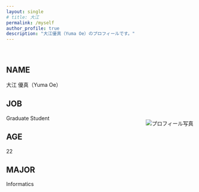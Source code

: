 ```yaml
---
layout: single
# title: 大江 
permalink: /myself
author_profile: true
description: "大江優真（Yuma Oe）のプロフィールです。"
---
```


<!-- # 大江 優真（Yuma Oe）

![profile](./assets/img/profile_main.jpg)

## JOB
College Student

## AGE
22

## MAJOR
Informatics -->

<div class="profile-container">
  <div class="profile-text">
    <h2>NAME</h2>
    <p>大江 優真（Yuma Oe）</p>
    <h2>JOB</h2>
    <p>Graduate Student</p>
    <h2>AGE</h2>
    <p>22</p>
    <h2>MAJOR</h2>
    <p>Informatics</p>
    <!-- 他の情報もここに追加 -->
  </div>
  <div class="profile-image">
    <img src="../assets/img/others/profile.jpg" alt="プロフィール写真" />
  </div>
</div>
<style>
  .profile-container {
  display: flex;
  flex-wrap: wrap;
  justify-content: space-between;
  align-items: center;
  margin-top: 2rem;
  }

  .profile-text {
    flex-basis: 50%;
    padding-right: 2rem;
  }

  .profile-image {
    flex-basis: 50%;
    text-align: right;
  }

  .profile-image img {
    max-width: 150%;
    height: auto;
    <!-- border-radius: 10px; /* 写真の角を丸める場合 */ -->
  }

  @media (max-width: 768px) {
    .profile-container {
      flex-direction: column;
    }

    .profile-text {
      padding-right: 0;
      text-align: center;
    }

    .profile-image {
      text-align: center;
      margin-top: 1.5rem;
    }
  }

</style>